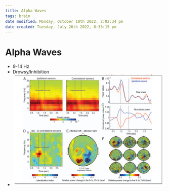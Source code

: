 ```yaml
---
title: Alpha Waves
tags: brain
date modified: Monday, October 10th 2022, 2:02:34 pm
date created: Tuesday, July 26th 2022, 8:33:15 pm
---
```


# Alpha Waves
- 9-14 Hz
- Drowsy/Inhibition
- ![im](assets/Pasted%20image%2020220502161020.png)

